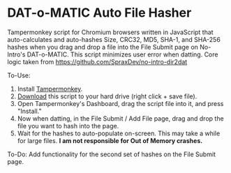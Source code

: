 # DAT-o-MATIC Auto File Hasher
Tampermonkey script for Chromium browsers written in JavaScript that auto-calculates and auto-hashes Size, CRC32, MD5, SHA-1, and SHA-256 hashes when you drag and drop a file into the File Submit page on No-Intro's DAT-o-MATIC. This script minimizes user error when datting. Core logic taken from https://github.com/SpraxDev/no-intro-dir2dat

To-Use:
1. Install [Tampermonkey](https://www.tampermonkey.net/).
2. [Download](https://github.com/rarenight/datomatic-auto-file-hasher/raw/main/dom-hasher.js) this script to your hard drive (right click + save file).
3. Open Tampermonkey's Dashboard, drag the script file into it, and press "Install."
4. Now when datting, in the File Submit / Add File page, drag and drop the file you want to hash into the page.
5. Wait for the hashes to auto-populate on-screen. This may take a while for large files. **I am not responsible for Out of Memory crashes.**

To-Do: Add functionality for the second set of hashes on the File Submit page.
